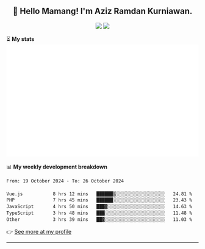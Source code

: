 <h2 align="center">👋 Hello Mamang! I'm Aziz Ramdan Kurniawan.</h2>  
<p align="center">
  <img src="https://komarev.com/ghpvc/?username=azizramdan">
  <img src="https://wakatime.com/badge/user/90056fa0-4c31-4eca-954e-2a3ac05896f9.svg">
</p>
    
⏳ **My stats**  
![](https://raw.githubusercontent.com/azizramdan/github-stats/master/generated/overview.svg#gh-dark-mode-only)

📊 **My weekly development breakdown**
<!--START_SECTION:waka-->

```txt
From: 19 October 2024 - To: 26 October 2024

Vue.js           8 hrs 12 mins   ██████▒░░░░░░░░░░░░░░░░░░   24.81 %
PHP              7 hrs 45 mins   ██████░░░░░░░░░░░░░░░░░░░   23.43 %
JavaScript       4 hrs 50 mins   ███▓░░░░░░░░░░░░░░░░░░░░░   14.63 %
TypeScript       3 hrs 48 mins   ███░░░░░░░░░░░░░░░░░░░░░░   11.48 %
Other            3 hrs 39 mins   ██▓░░░░░░░░░░░░░░░░░░░░░░   11.03 %
```

<!--END_SECTION:waka-->
👉 [See more at my profile](https://wakatime.com/@azizramdan)
***
